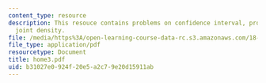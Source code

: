 ```yaml
---
content_type: resource
description: This resouce contains problems on confidence interval, probability and
  joint density.
file: /media/https%3A/open-learning-course-data-rc.s3.amazonaws.com/18-443-statistics-for-applications-fall-2006/b31027e0924f20e5a2c79e20d15911ab_home3.pdf
file_type: application/pdf
resourcetype: Document
title: home3.pdf
uid: b31027e0-924f-20e5-a2c7-9e20d15911ab
---
```

